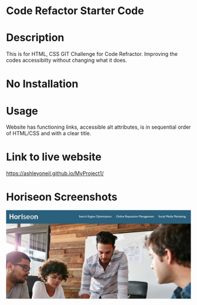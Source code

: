 # Code Refactor Starter Code

# Description 
This is for HTML, CSS GIT Challenge for Code Refractor. Improving the codes accessibilty without changing what it does. 

# No Installation

# Usage 
Website has functioning links, accessible alt attributes, is in sequential order of HTML/CSS and with a clear title.

# Link to live website
 https://ashleyoneil.github.io/MyProject1/

 # Horiseon Screenshots
 ![Website](horiseon.jpg)